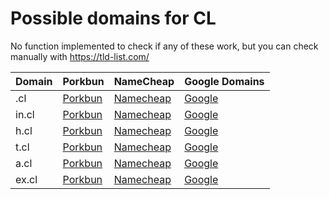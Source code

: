 # Possible domains for CL

No function implemented to check if any of these work, but you can check manually with https://tld-list.com/

| Domain | Porkbun | NameCheap | Google Domains |
|---|---|---|---|
| .cl | [Porkbun](https://porkbun.com/checkout/search?prb=e814663da1&tlds=&idnLanguage=&search=search&q=.cl) | [Namecheap](https://www.namecheap.com/domains/registration/results/?domain=.cl) | [Google](https://domains.google.com/registrar/search?searchTerm=.cl) |
| in.cl | [Porkbun](https://porkbun.com/checkout/search?prb=e814663da1&tlds=&idnLanguage=&search=search&q=in.cl) | [Namecheap](https://www.namecheap.com/domains/registration/results/?domain=in.cl) | [Google](https://domains.google.com/registrar/search?searchTerm=in.cl) |
| h.cl | [Porkbun](https://porkbun.com/checkout/search?prb=e814663da1&tlds=&idnLanguage=&search=search&q=h.cl) | [Namecheap](https://www.namecheap.com/domains/registration/results/?domain=h.cl) | [Google](https://domains.google.com/registrar/search?searchTerm=h.cl) |
| t.cl | [Porkbun](https://porkbun.com/checkout/search?prb=e814663da1&tlds=&idnLanguage=&search=search&q=t.cl) | [Namecheap](https://www.namecheap.com/domains/registration/results/?domain=t.cl) | [Google](https://domains.google.com/registrar/search?searchTerm=t.cl) |
| a.cl | [Porkbun](https://porkbun.com/checkout/search?prb=e814663da1&tlds=&idnLanguage=&search=search&q=a.cl) | [Namecheap](https://www.namecheap.com/domains/registration/results/?domain=a.cl) | [Google](https://domains.google.com/registrar/search?searchTerm=a.cl) |
| ex.cl | [Porkbun](https://porkbun.com/checkout/search?prb=e814663da1&tlds=&idnLanguage=&search=search&q=ex.cl) | [Namecheap](https://www.namecheap.com/domains/registration/results/?domain=ex.cl) | [Google](https://domains.google.com/registrar/search?searchTerm=ex.cl) |
